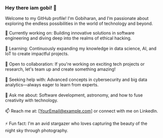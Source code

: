 ### Hey there iam gobi! 👋
Welcome to my GitHub profile! I'm Gobiharan, and I’m passionate about exploring the endless possibilities in the world of technology and beyond.

🔭 Currently working on: Building innovative solutions in software engineering and diving deep into the realms of ethical hacking. </br> </br>
🌱 Learning: Continuously expanding my knowledge in data science, AI, and IoT to create impactful projects. </br></br>
👯 Open to collaboration: If you're working on exciting tech projects or research, let's team up and create something amazing! </br></br>
🤔 Seeking help with: Advanced concepts in cybersecurity and big data analytics—always eager to learn from experts. </br></br>
💬 Ask me about: Software development, astronomy, and how to fuse creativity with technology. </br></br>
📫 Reach me at: [YourEmail@example.com] or connect with me on LinkedIn. </br></br>
⚡ Fun fact: I'm an avid stargazer who loves capturing the beauty of the night sky through photography. </br></br>
